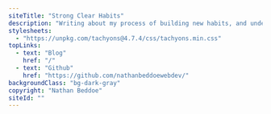 ```yaml
---
siteTitle: "Strong Clear Habits"
description: "Writing about my process of building new habits, and understanding the benefits these bring."
stylesheets:
  - "https://unpkg.com/tachyons@4.7.4/css/tachyons.min.css"
topLinks:
  - text: "Blog"
    href: "/"
  - text: "Github"
    href: "https://github.com/nathanbeddoewebdev/"
backgroundClass: "bg-dark-gray"
copyright: "Nathan Beddoe"
siteId: ""
---
```

